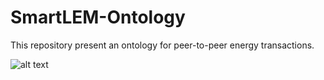 # SmartLEM-Ontology
This repository present an ontology for peer-to-peer energy transactions.

![alt text](https://github.com/JCGCosta/SmartLEM-Ontology/blob/main/Diagramas%20-%20SmartLEM%20-%20Ontology%20Concepts.jpg?raw=true)
